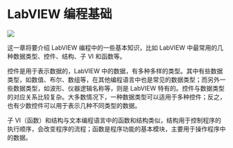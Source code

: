 # LabVIEW 编程基础

![](cover/basic.png)

这一章将要介绍 LabVIEW 编程中的一些基本知识，比如 LabVIEW 中最常用的几种数据类型、控件、结构、子 VI 和函数等。

控件是用于表示数据的，LabVIEW 中的数据，有多种多样的类型。其中有些数据类型，如数值、布尔、数组等，在其他编程语言中也是常见的数据类型；而另外一些数据类型，如波形、仪器逻辑名称等，则是 LabVIEW 特有的。控件与数据类型的对应关系比较复杂。大多数情况下，一种数据类型可以适用于多种控件；反之，也有少数控件可以用于表示几种不同类型的数据。

子 VI（函数）和结构与文本编程语言中的函数和结构类似，结构用于控制程序的执行顺序，会改变程序的流程；函数是程序功能的基本模块，主要用于操作程序中的数据。

